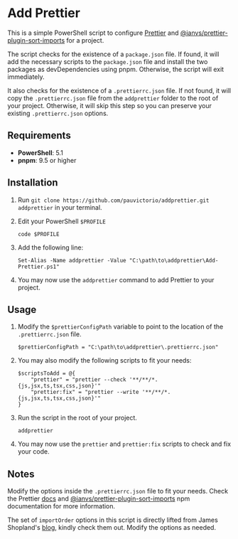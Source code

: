 # Add Prettier

This is a simple PowerShell script to configure [Prettier](https://prettier.io/) and [@ianvs/prettier-plugin-sort-imports](https://github.com/ianvs/prettier-plugin-sort-imports) for a project.

The script checks for the existence of a `package.json` file. If found, it will add the necessary scripts to the `package.json` file and install the two packages as devDependencies using pnpm. Otherwise, the script will exit immediately.

It also checks for the existence of a `.prettierrc.json` file. If not found, it will copy the `.prettierrc.json` file from the `addprettier` folder to the root of your project. Otherwise, it will skip this step so you can preserve your existing `.prettierrc.json` options.

## Requirements

- **PowerShell**: 5.1
- **pnpm**: 9.5 or higher

## Installation

1. Run `git clone https://github.com/pauvictorio/addprettier.git addprettier` in your terminal.

2. Edit your PowerShell `$PROFILE`

   ```PS
   code $PROFILE
   ```

3. Add the following line:

   ```PS
   Set-Alias -Name addprettier -Value "C:\path\to\addprettier\Add-Prettier.ps1"
   ```

4. You may now use the `addprettier` command to add Prettier to your project.

## Usage

1. Modify the `$prettierConfigPath` variable to point to the location of the `.prettierrc.json` file.

    ```PS
    $prettierConfigPath = "C:\path\to\addprettier\.prettierrc.json"
    ```

2. You may also modify the following scripts to fit your needs:

    ```PS
    $scriptsToAdd = @{
        "prettier" = "prettier --check '**/**/*.{js,jsx,ts,tsx,css,json}'"
        "prettier:fix" = "prettier --write '**/**/*.{js,jsx,ts,tsx,css,json}'"
    }
    ```

3. Run the script in the root of your project.

    ```PS
    addprettier
    ```

4. You may now use the `prettier` and `prettier:fix` scripts to check and fix your code.

## Notes

Modify the options inside the `.prettierrc.json` file to fit your needs. Check the Prettier [docs](https://prettier.io/docs/en/options) and [@ianvs/prettier-plugin-sort-imports](https://www.npmjs.com/package/@ianvs/prettier-plugin-sort-imports) npm documentation for more information.

The set of `importOrder` options in this script is directly lifted from James Shopland's [blog](https://www.jamesshopland.com/blog/sort-imports-with-prettier), kindly check them out. Modify the options as needed.
